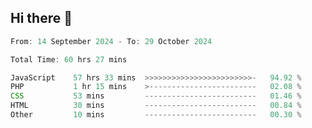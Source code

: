 ## Hi there 👋
<!--START_SECTION:Muni-->

```Javascript
From: 14 September 2024 - To: 29 October 2024

Total Time: 60 hrs 27 mins

JavaScript    57 hrs 33 mins  >>>>>>>>>>>>>>>>>>>>>>>>-   94.92 %
PHP           1 hr 15 mins    >------------------------   02.08 %
CSS           53 mins         -------------------------   01.46 %
HTML          30 mins         -------------------------   00.84 %
Other         10 mins         -------------------------   00.30 %
```

<!--END_SECTION:Muni-->
